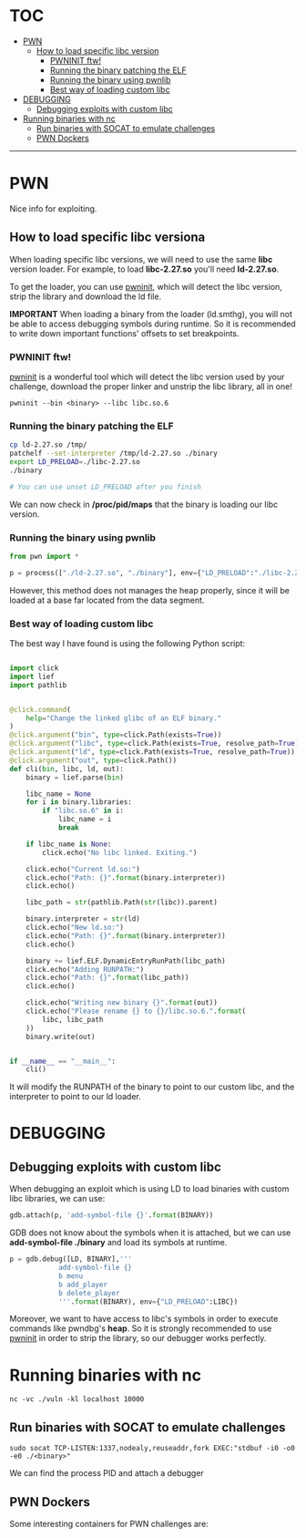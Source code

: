 # TOC
- [PWN](#pwn)
  * [How to load specific libc version](#how-to-load-specific-libc-version)
    + [PWNINIT ftw!](#pwninit-ftw-)
    + [Running the binary patching the ELF](#running-the-binary-patching-the-elf)
    + [Running the binary using pwnlib](#running-the-binary-using-pwnlib)
    + [Best way of loading custom libc](#best-way-of-loading-custom-libc)
- [DEBUGGING](#debugging)
  * [Debugging exploits with custom libc](#debugging-exploits-with-custom-libc)
- [Running binaries with nc](#running-binaries-with-nc)
  * [Run binaries with SOCAT to emulate challenges](#run-binaries-with-socat-to-emulate-challenges)
  * [PWN Dockers](#pwn-dockers)

---
# PWN

Nice info for exploiting.

## How to load specific libc versiona
When loading specific libc versions, we will need to use the same **libc** version loader. For example, to load **libc-2.27.so** you'll need **ld-2.27.so**.

To get the loader, you can use [pwninit](https://github.com/io12/pwninit), which will detect the libc version, strip the library and download the ld file.

**IMPORTANT** 
When loading a binary from the loader (ld.smthg), you will not be able to access debugging symbols during runtime. So it is recommended to write down important functions' offsets to set breakpoints.

### PWNINIT ftw!
[pwninit](https://github.com/io12/pwninit) is a wonderful tool which will detect the libc version used by your challenge, download the proper linker and unstrip the libc library, all in one!

```
pwninit --bin <binary> --libc libc.so.6
```

### Running the binary patching the ELF
```bash
cp ld-2.27.so /tmp/
patchelf --set-interpreter /tmp/ld-2.27.so ./binary
export LD_PRELOAD=./libc-2.27.so
./binary

# You can use unset LD_PRELOAD after you finish
```
We can now check in __/proc/pid/maps__ that the binary is loading our libc version.

### Running the binary using pwnlib
```python
from pwn import *

p = process(["./ld-2.27.so", "./binary"], env={"LD_PRELOAD":"./libc-2.27.so"})
```

However, this method does not manages the heap properly, since it will be loaded at a base far located from the data segment.

### Best way of loading custom libc

The best way I have found is using the following Python script:

```python

import click
import lief
import pathlib


@click.command(
    help="Change the linked glibc of an ELF binary."
)
@click.argument("bin", type=click.Path(exists=True))
@click.argument("libc", type=click.Path(exists=True, resolve_path=True))
@click.argument("ld", type=click.Path(exists=True, resolve_path=True))
@click.argument("out", type=click.Path())
def cli(bin, libc, ld, out):
    binary = lief.parse(bin)

    libc_name = None
    for i in binary.libraries:
        if "libc.so.6" in i:
            libc_name = i
            break

    if libc_name is None:
        click.echo("No libc linked. Exiting.")

    click.echo("Current ld.so:")
    click.echo("Path: {}".format(binary.interpreter))
    click.echo()

    libc_path = str(pathlib.Path(str(libc)).parent)

    binary.interpreter = str(ld)
    click.echo("New ld.so:")
    click.echo("Path: {}".format(binary.interpreter))
    click.echo()

    binary += lief.ELF.DynamicEntryRunPath(libc_path)
    click.echo("Adding RUNPATH:")
    click.echo("Path: {}".format(libc_path))
    click.echo()

    click.echo("Writing new binary {}".format(out))
    click.echo("Please rename {} to {}/libc.so.6.".format(
        libc, libc_path
    ))
    binary.write(out)


if __name__ == "__main__":
    cli()
```

It will modify the RUNPATH of the binary to point to our custom libc, and the interpreter to point to our ld loader.

# DEBUGGING


## Debugging exploits with custom libc

When debugging an exploit which is using LD to load binaries with custom libc libraries, we can use:

```python
gdb.attach(p, 'add-symbol-file {}'.format(BINARY))
```

GDB does not know about the symbols when it is attached, but we can use **add-symbol-file ./binary** and load its symbols at runtime.

```python
p = gdb.debug([LD, BINARY],'''
			add-symbol-file {}
			b menu
			b add_player
			b delete_player
			'''.format(BINARY), env={"LD_PRELOAD":LIBC})
```

Moreover, we want to have access to libc's symbols in order to execute commands like pwndbg's **heap**. So it is strongly recommended to use [pwninit](https://github.com/io12/pwninit) in order to strip the library, so our debugger works perfectly.

# Running binaries with nc

```
nc -vc ./vuln -kl localhost 10000
```





## Run binaries with SOCAT to emulate challenges
```
sudo socat TCP-LISTEN:1337,nodealy,reuseaddr,fork EXEC:"stdbuf -i0 -o0 -e0 ./<binary>"
```
We can find the process PID and attach a debugger

## PWN Dockers
Some interesting containers for PWN challenges are:

[pwndocker]: https://github.com/skysider/pwndocker
[pwn-ubuntu]: https://github.com/stavhaygn/pwn-ubuntu